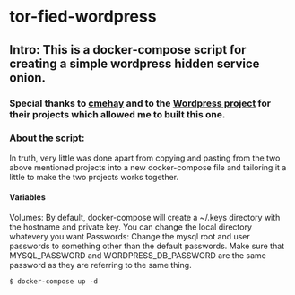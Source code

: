 # tor-fied-wordpress
## Intro: This is a docker-compose script for creating a simple wordpress hidden service onion.
### Special thanks to [cmehay](https://github.com/cmehay/docker-tor-hidden-service) and to the [Wordpress project](https://hub.docker.com/_/wordpress/) for their projects which allowed me to built this one.

### About the script:
In truth, very little was done apart from copying and pasting from the two above mentioned projects into a new docker-compose file and tailoring it a little to make the two projects works together. 

#### Variables

Volumes: By default, docker-compose will create a ~/.keys directory with the hostname and private key.  You can change the local directory whatevery you want
Passwords: Change the mysql root and user passwords to something other than the default passwords.  Make sure that MYSQL_PASSWORD and WORDPRESS_DB_PASSWORD are the same password as they are referring to the same thing.

```
$ docker-compose up -d
```

